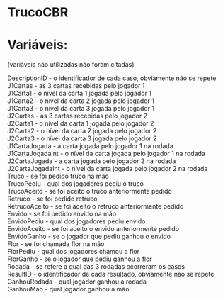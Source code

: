 # TrucoCBR
# Variáveis:
(variáveis não utilizadas não foram citadas)  
  
DescriptionID - o identificador de cada caso, obviamente não se repete  
J1Cartas - as 3 cartas recebidas pelo jogador 1  
J1Carta1 - o nível da carta 1 jogada pelo jogador 1  
J1Carta2 - o nível da carta 2 jogada pelo jogador 1  
J1Carta3 - o nível da carta 3 jogada pelo jogador 1  
J2Cartas - as 3 cartas recebidas pelo jogador 2  
J2Carta1 - o nível da carta 1 jogada pelo jogador 2  
J2Carta2 - o nível da carta 2 jogada pelo jogador 2  
J2Carta3 - o nível da carta 3 jogada pelo jogador 2  
J1CartaJogada - a carta jogada pelo jogador 1 na rodada  
J1CartaJogadaInt - o nível da carta jogada pelo jogador 1 na rodada  
J2CartaJogada - a carta jogada pelo jogador 2 na rodada  
J2CartaJogadaInt - o nível da carta jogada pelo jogador 2 na rodada  
Truco - se foi pedido truco na mão  
TrucoPediu - qual dos jogadores pediu o truco  
TrucoAceito - se foi aceito o truco anteriormente pedido  
Retruco - se foi pedido retruco  
RetrucoAceito - se foi aceito o retruco anteriormente pedido  
Envido - se foi pedido envido na mão  
EnvidoPediu - qual dos jogadores pediu envido  
EnvidoAceito - se foi aceito o envido anteriormente pedido  
EnvidoGanho - se o jogador que pediu ganhou o envido  
Flor - se foi chamada flor na mão  
FlorPediu - qual dos jogadores chamou a flor  
FlorGanho - se o jogador que pediu ganhou a flor  
Rodada - se refere a qual das 3 rodadas ocorreram os casos  
ResultID - o identificador de cada resultado, obviamente não se repete  
GanhouRodada - qual jogador ganhou a rodada  
GanhouMao - qual jogador ganhou a mão  
